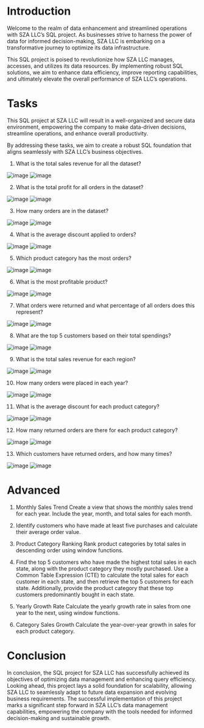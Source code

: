 # Introduction

Welcome to the realm of data enhancement and streamlined operations with SZA LLC’s SQL project. As businesses strive to harness the power of data for informed decision-making, SZA LLC is embarking on a transformative journey to optimize its data infrastructure.

This SQL project is poised to revolutionize how SZA LLC manages, accesses, and utilizes its data resources. By implementing robust SQL solutions, we aim to enhance data efficiency, improve reporting capabilities, and ultimately elevate the overall performance of SZA LLC’s operations.

# Tasks

This SQL project at SZA LLC will result in a well-organized and secure data environment, empowering the company to make data-driven decisions, streamline operations, and enhance overall productivity.

By addressing these tasks, we aim to create a robust SQL foundation that aligns seamlessly with SZA LLC’s business objectives.

1. What is the total sales revenue for all the dataset?

![image](https://github.com/user-attachments/assets/d3b935dd-d42b-4138-b38f-0b66da66e4ff)
![image](https://miro.medium.com/v2/resize:fit:532/format:webp/1*WMaNmF6oURbsJZBaJhZPug.png)

2. What is the total profit for all orders in the dataset?


![image](https://miro.medium.com/v2/resize:fit:640/format:webp/1*D2HHm80sETQBL4lGIjIjoA.png)
![image](https://miro.medium.com/v2/resize:fit:640/format:webp/1*JdsAhFtcpYKwpqkrdEQrjA.png)



3. How many orders are in the dataset?

![image](https://miro.medium.com/v2/resize:fit:570/format:webp/1*XD3Gn56S5EHyLSoPRwZpTA.png)
![image](https://miro.medium.com/v2/resize:fit:640/format:webp/1*b7MkopQLjR7y6AkjaJPFZg.png)


4. What is the average discount applied to orders?

![image](https://miro.medium.com/v2/resize:fit:640/format:webp/1*KMSbnOgin_m8xs44qOilyA.png)
![image](https://miro.medium.com/v2/resize:fit:640/format:webp/1*CpE0gKbXBW77aELy90PZtA.png)


5. Which product category has the most orders?

![image](https://miro.medium.com/v2/resize:fit:640/format:webp/1*VVA0Z6oK9Ju0rAyW14sPzQ.png)
![image](https://miro.medium.com/v2/resize:fit:522/format:webp/1*a3FfouZX3ii7jeLuTT5ZdA.png)




6. What is the most profitable product?


![image](https://miro.medium.com/v2/resize:fit:640/format:webp/1*AbgCGCiS2bUHGNpN-neZgw.jpeg)
![image](https://miro.medium.com/v2/resize:fit:602/format:webp/1*WsJk_ETRO4Cpa-Jkvi51gw.jpeg)


7. What orders were returned and what percentage of all orders does this represent?


![image](https://miro.medium.com/v2/resize:fit:640/format:webp/1*HfXYwWMoM2ZLfPwtuFHdeA.jpeg)
![image](https://miro.medium.com/v2/resize:fit:640/format:webp/1*cEueKxCvLxMvgcIdFsdQKw.jpeg)


 8. What are the top 5 customers based on their total spendings?

![image](https://miro.medium.com/v2/resize:fit:640/format:webp/1*bnMhdVCb7rZX1d2-pTpbFg.png)
![image](https://miro.medium.com/v2/resize:fit:640/format:webp/1*iZKwbeNk12ortjGVN4fdvQ.png)


 9. What is the total sales revenue for each region?


![image](https://miro.medium.com/v2/resize:fit:640/format:webp/1*HTkLJf0Iz2DMlWCZ-c2rYA.png)
![image](https://miro.medium.com/v2/resize:fit:590/format:webp/1*4MsxwUNCvh0EV437lNf1TA.png)

10. How many orders were placed in each year?

![image](https://miro.medium.com/v2/resize:fit:640/format:webp/1*-I8BgBe1UjwSMRT-7LklAQ.png)
![image](https://miro.medium.com/v2/resize:fit:640/format:webp/1*BJNPJP7zZbdclWMoiMicnA.png)


11. What is the average discount for each product category?

![image](https://miro.medium.com/v2/resize:fit:640/format:webp/1*JC9-874KSEf6-ypncfDd9g.png)
![image](https://miro.medium.com/v2/resize:fit:640/format:webp/1*nvwrxQnkSAZ8ku4LXj9LQA.png)


12. How many returned orders are there for each product category?

![image](https://miro.medium.com/v2/resize:fit:640/format:webp/1*IB4MGmy7axbc97O_TbR1WA.jpeg)
![image](https://miro.medium.com/v2/resize:fit:640/format:webp/1*oJetkAQs2vemsJKRMvNW8w.jpeg)


13. Which customers have returned orders, and how many times?

![image](https://miro.medium.com/v2/resize:fit:720/format:webp/1*BXMhYN4Bgb3PXExcxPBWFw.jpeg)
![image](https://cdn-images-1.medium.com/max/800/1*XYFXW9jujzM_DUViNWXmAQ.png)


# Advanced

 1. Monthly Sales Trend
Create a view that shows the monthly sales trend for each year. Include the year, month, and total sales for each month.

 2. Identify customers who have made at least five purchases and calculate their average order value.

3. Product Category Ranking
Rank product categories by total sales in descending order using window functions.

4. Find the top 5 customers who have made the highest total sales in each state, along with the product category they mostly purchased. Use a Common Table Expression (CTE) to calculate the total sales for each customer in each state, and then retrieve the top 5 customers for each state. Additionally, provide the product category that these top customers predominantly bought in each state.

 5. Yearly Growth Rate
Calculate the yearly growth rate in sales from one year to the next, using window functions.

 6. Category Sales Growth
Calculate the year-over-year growth in sales for each product category.

# Conclusion

In conclusion, the SQL project for SZA LLC has successfully achieved its objectives of optimizing data management and enhancing query efficiency. Looking ahead, this project lays a solid foundation for scalability, allowing SZA LLC to seamlessly adapt to future data expansion and evolving business requirements. The successful implementation of this project marks a significant step forward in SZA LLC’s data management capabilities, empowering the company with the tools needed for informed decision-making and sustainable growth.
